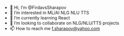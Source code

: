 - 👋 Hi, I’m @FirdavsSharapov
- 👀 I’m interested in ML/AI NLG NLU TTS
- 🌱 I’m currently learning React
- 💞️ I’m looking to collaborate on NLG/NLU/TTS projects
- 📫 How to reach me f.sharapov@yahoo.com

<!---
FirdavsSharapov/FirdavsSharapov is a ✨ special ✨ repository because its `README.md` (this file) appears on your GitHub profile.
You can click the Preview link to take a look at your changes.
--->
